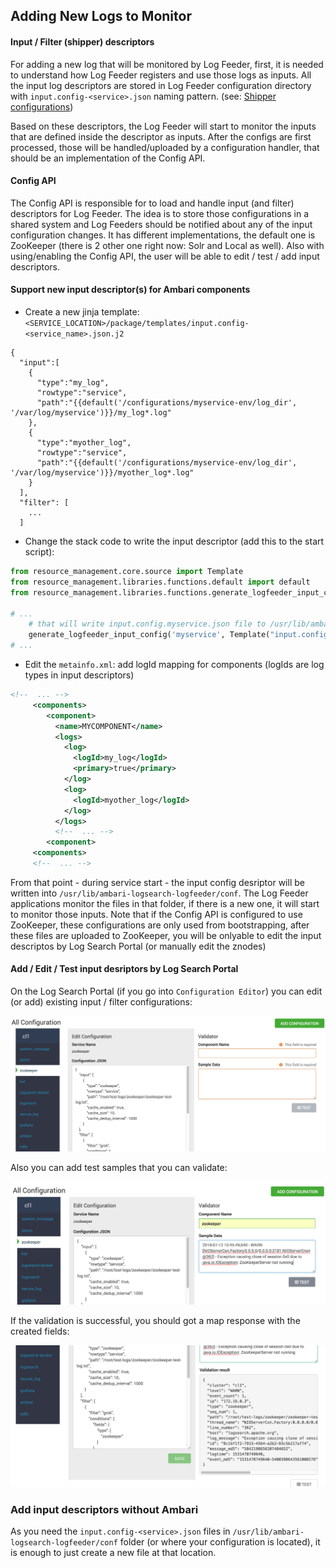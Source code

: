 <!---
Licensed to the Apache Software Foundation (ASF) under one or more
contributor license agreements. See the NOTICE file distributed with
this work for additional information regarding copyright ownership.
The ASF licenses this file to You under the Apache License, Version 2.0
(the "License"); you may not use this file except in compliance with
the License. You may obtain a copy of the License at

http://www.apache.org/licenses/LICENSE-2.0

Unless required by applicable law or agreed to in writing, software
distributed under the License is distributed on an "AS IS" BASIS,
WITHOUT WARRANTIES OR CONDITIONS OF ANY KIND, either express or implied.
See the License for the specific language governing permissions and
limitations under the License.
-->

## Adding New Logs to Monitor

#### Input / Filter (shipper) descriptors

For adding a new log that will be monitored by Log Feeder, first, it is needed to understand how Log Feeder registers and use those logs as inputs.
All the input log descriptors are stored in Log Feeder configuration directory with `input.config-<service>.json` naming pattern. (see: [Shipper configurations](shipper_configurations.md))

Based on these descriptors, the Log Feeder will start to monitor the inputs that are defined inside the descriptor as inputs. 
After the configs are first processed, those will be handled/uploaded by a configuration handler, that should be an implementation of the Config API.

#### Config API

The Config API is responsible for to load and handle input (and filter) descriptors for Log Feeder. The idea is to store those configurations in a shared system 
and Log Feeders should be notified about any of the input configuration changes. 
It has different implementations, the default one is ZooKeeper (there is 2 other one right now: Solr and Local as well). Also with using/enabling the Config API, 
the user will be able to edit / test / add input descriptors.

#### Support new input descriptor(s) for Ambari components

- Create a new jinja template: `<SERVICE_LOCATION>/package/templates/input.config-<service_name>.json.j2`

```jinja2
{
  "input":[
    {
      "type":"my_log",
      "rowtype":"service",
      "path":"{{default('/configurations/myservice-env/log_dir', '/var/log/myservice')}}/my_log*.log"
    },
    {
      "type":"myother_log",
      "rowtype":"service",
      "path":"{{default('/configurations/myservice-env/log_dir', '/var/log/myservice')}}/myother_log*.log"
    }
  ],
  "filter": [
    ...
  ]
```

- Change the stack code to write the input descriptor (add this to the start script):

```python
from resource_management.core.source import Template
from resource_management.libraries.functions.default import default
from resource_management.libraries.functions.generate_logfeeder_input_config import generate_logfeeder_input_config

# ...
    # that will write input.config.myservice.json file to /usr/lib/ambari-logsearch-logfeeder/conf folder
    generate_logfeeder_input_config('myservice', Template("input.config-myservice.json.j2", extra_imports=[default]))
# ...
```
- Edit the `metainfo.xml`: add logId mapping for components (logIds are log types in input descriptors)
```xml
<!--  ... -->
     <components>
        <component>
          <name>MYCOMPONENT</name>
          <logs>
            <log>
              <logId>my_log</logId>
              <primary>true</primary>
            </log>
            <log>
              <logId>myother_log</logId>
            </log>
          </logs>
          <!--  ... -->
        <component>
     <components>
     <!--  ... -->
```
From that point - during service start - the input config desriptor will be written into `/usr/lib/ambari-logsearch-logfeeder/conf`. The Log Feeder applications monitor the files in that folder, if there is a new one, it will start to monitor those inputs. Note that if the Config API is configured to use ZooKeeper, these configurations are only used from bootstrapping, after these files are uploaded to ZooKeeper, you will be onlyable to edit the input descriptos by Log Search Portal (or manually edit the znodes)

#### Add / Edit / Test input desriptors by Log Search Portal

On the Log Search Portal (if you go into `Configuration Editor`) you can edit (or add) existing input / filter configurations:

![Add / Edit Shipper Configs](images/edit_configs.jpg)

Also you can add test samples that you can validate:

![Test Log Samples](images/test_sample.jpg)

If the validation is successful, you should got a map response with the created fields:

![Test Log Samples Result](images/test_sample_result.jpg)

### Add input descriptors without Ambari

As you need the `input.config-<service>.json` files in `/usr/lib/ambari-logsearch-logfeeder/conf` folder (or where your configuration is located), it is enough to just create a new file at that location.